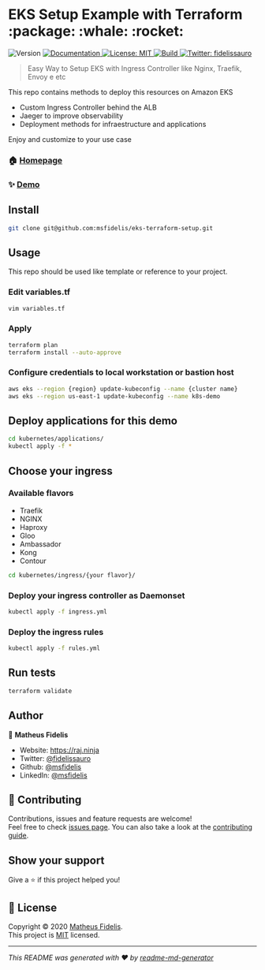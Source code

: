 <h1 align=""> EKS Setup Example with Terraform :package: :whale: :rocket:  </h1>
<p>
  <img alt="Version" src="https://img.shields.io/badge/version-v0-blue.svg?cacheSeconds=2592000" />
  <a href="/" target="_blank">
    <img alt="Documentation" src="https://img.shields.io/badge/documentation-yes-brightgreen.svg" />
  </a>
  <a href="LICENSE" target="_blank">
    <img alt="License: MIT" src="https://img.shields.io/badge/License-MIT-yellow.svg" />
  </a>
  
  <a href="Terraform Compatibility" target="_blank">
    <img alt="Build" src="https://github.com/msfidelis/eks-terraform-orchestration/workflows/Terraform%200.12.*%20compatibility/badge.svg?branch=master" />
  </a>
  
  <a href="https://twitter.com/fidelissauro" target="_blank">
    <img alt="Twitter: fidelissauro" src="https://img.shields.io/twitter/follow/fidelissauro.svg?style=social" />
  </a>
</p>

> Easy Way to Setup EKS with Ingress Controller like Nginx, Traefik, Envoy e etc

This repo contains methods to deploy this resources on Amazon EKS 

* Custom Ingress Controller behind the ALB 
* Jaeger to improve observability 
* Deployment methods for infraestructure and applications

Enjoy and customize to your use case 


### 🏠 [Homepage](/)

### ✨ [Demo](/)

## Install

```sh
git clone git@github.com:msfidelis/eks-terraform-setup.git
```

## Usage

This repo should be used like template or reference to your project.


### Edit variables.tf

```sh
vim variables.tf
```

### Apply 

```sh
terraform plan
terraform install --auto-approve
```

### Configure credentials to local workstation or bastion host 

```sh
aws eks --region {region} update-kubeconfig --name {cluster name}
aws eks --region us-east-1 update-kubeconfig --name k8s-demo
```

## Deploy applications for this demo 

```sh
cd kubernetes/applications/
kubectl apply -f *
```

## Choose your ingress

### Available flavors 

* Traefik
* NGINX 
* Haproxy
* Gloo 
* Ambassador
* Kong
* Contour

```sh
cd kubernetes/ingress/{your flavor}/
```

### Deploy your ingress controller as Daemonset

```sh
kubectl apply -f ingress.yml
```

### Deploy the ingress rules

```sh
kubectl apply -f rules.yml
```

## Run tests

```sh
terraform validate
```

## Author

👤 **Matheus Fidelis**

* Website: https://raj.ninja
* Twitter: [@fidelissauro](https://twitter.com/fidelissauro)
* Github: [@msfidelis](https://github.com/msfidelis)
* LinkedIn: [@msfidelis](https://linkedin.com/in/msfidelis)

## 🤝 Contributing

Contributions, issues and feature requests are welcome!<br />Feel free to check [issues page](/issues). You can also take a look at the [contributing guide](CONTRIBUTING.md).

## Show your support

Give a ⭐️ if this project helped you!

## 📝 License

Copyright © 2020 [Matheus Fidelis](https://github.com/msfidelis).<br />
This project is [MIT](LICENSE) licensed.

***
_This README was generated with ❤️ by [readme-md-generator](https://github.com/kefranabg/readme-md-generator)_
